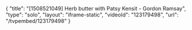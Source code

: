 {
    "title": "[1508521049] Herb butter with Patsy Kensit - Gordon Ramsay",
    "type": "solo",
    "layout": "iframe-static",
    "videoId": "123179498",
    "url": "\/tvpembed\/123179498"
}